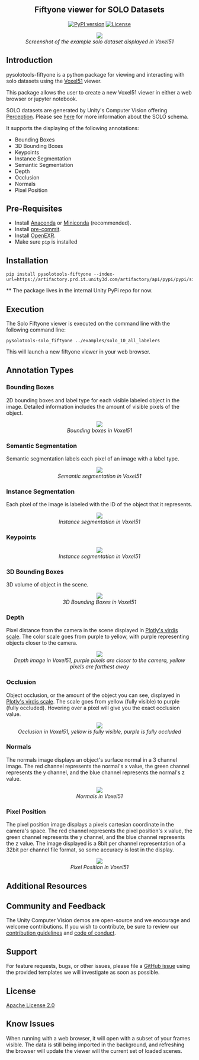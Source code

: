 <div align="center">
<p align="center">

**Fiftyone viewer for SOLO Datasets**
---
[![PyPI version](https://github.com/pytest-dev/pytest-cov/actions/workflows/test.yml/badge.svg)](https://github.com/Unity-Technologies/pysolotools/actions)
[![License](https://img.shields.io/badge/License-Apache%202.0-blue.svg)](LICENSE)
</p>
</div>

<p align="center">
<img src="docs/images/overview_51.png"/>
    <br><i>Screenshot of the example solo dataset displayed in Voxel51</i><br>
</p>

## Introduction

pysolotools-fiftyone is a python package for viewing and interacting with solo datasets using the [Voxel51](https://voxel51.com/) viewer.

This package allows the user to create a new Voxel51 viewer in either a web browser or jupyter notebook.

SOLO datasets are generated by Unity's Computer Vision offering [Perception](https://github.com/Unity-Technologies/perception). Please see [here](https://github.com/Unity-Technologies/perception/blob/main/com.unity.perception/com.unity.perception/Documentation~/Schema/SoloSchema.md) for more information about the SOLO schema.

It supports the displaying of the following annotations:
- Bounding Boxes
- 3D Bounding Boxes
- Keypoints
- Instance Segmentation
- Semantic Segmentation
- Depth
- Occlusion
- Normals
- Pixel Position

## Pre-Requisites
- Install [Anaconda](https://docs.anaconda.com/anaconda/install/) or [Miniconda](https://docs.conda.io/en/latest/miniconda.html) (recommended). 
- Install [pre-commit](https://pre-commit.com/).
- Install [OpenEXR](https://www.openexr.com/).
- Make sure `pip` is installed

## Installation

```shell
pip install pysolotools-fiftyone --index-url=https://artifactory.prd.it.unity3d.com/artifactory/api/pypi/pypi/simple
```

** The package lives in the internal Unity PyPi repo for now.

## Execution
The Solo Fiftyone viewer is executed on the command line with the following command line:
```shell
pysolotools-solo_fiftyone ../examples/solo_10_all_labelers
```

This will launch a new fiftyone viewer in your web browser.

## Annotation Types
### Bounding Boxes
2D bounding boxes and label type for each visible labeled object in the image. Detailed information includes the amount
of visible pixels of the object.
<p align="center">
<img src="docs/images/bb_51.png"/>
    <br><i>Bounding boxes in Voxel51</i><br>
</p>

### Semantic Segmentation
Semantic segmentation labels each pixel of an image with a label type.
<p align="center">
<img src="docs/images/semantic_51.png"/>
    <br><i>Semantic segmentation in Voxel51</i><br>
</p>

### Instance Segmentation
Each pixel of the image is labeled with the ID of the object that it represents.  
<p align="center">
<img src="docs/images/instance_51.png"/>
    <br><i>Instance segmentation in Voxel51</i><br>
</p>

### Keypoints

<p align="center">
<img src="docs/images/instance_51.png"/>
    <br><i>Instance segmentation in Voxel51</i><br>
</p>

### 3D Bounding Boxes
3D volume of object in the scene.
<p align="center">
<img src="docs/images/bb3d_51.png"/>
    <br><i>3D Bounding Boxes in Voxel51</i><br>
</p>

### Depth
Pixel distance from the camera in the scene displayed in [Plotly's virdis scale](https://plotly.com/python/builtin-colorscales/). The color scale goes from purple to 
yellow, with purple representing objects closer to the camera.
<p align="center">
<img src="docs/images/depth_51.png"/>
    <br><i>Depth image in Voxel51, purple pixels are closer to the camera, yellow pixels are farthest away</i><br>
</p>

### Occlusion
Object occlusion, or the amount of the object you can see, displayed in [Plotly's virdis scale](https://plotly.com/python/builtin-colorscales/). The scale goes from yellow (fully visible) to purple (fully occluded). 
Hovering over a pixel will give you the exact occlusion value.
<p align="center">
<img src="docs/images/occlusion_51.png"/>
    <br><i>Occlusion in Voxel51, yellow is fully visible, purple is fully occluded</i><br>
</p>

### Normals
The normals image displays an object's surface normal in a 3 channel image. The red channel represents the normal's x value,
the green channel represents the y channel, and the blue channel represents the normal's z value.
<p align="center">
<img src="docs/images/normals_51.png"/>
    <br><i>Normals in Voxel51</i><br>
</p>

### Pixel Position
The pixel position image displays a pixels cartesian coordinate in the camera's space. The red channel represents the pixel position's x value,
the green channel represents the y channel, and the blue channel represents the z value. The image displayed is a 8bit per channel representation
of a 32bit per channel file format, so some accuracy is lost in the display.
<p align="center">
<img src="docs/images/pixel_position_51.png"/>
    <br><i>Pixel Position in Voxel51</i><br>
</p>


## Additional Resources

## Community and Feedback

The Unity Computer Vision demos are open-source and we encourage and welcome contributions.
If you wish to contribute, be sure to review our [contribution guidelines](CONTRIBUTING.md)
and [code of conduct](CODE_OF_CONDUCT.md).

## Support

For feature requests, bugs, or other issues, please file a
[GitHub issue](https://github.com/Unity-Technologies/Unity-Vision-Hub/issues)
using the provided templates we will investigate as soon as possible.

## License
[Apache License 2.0](LICENSE)

## Know Issues
When running with a web browser, it will open with a subset of your frames visible.
The data is still being imported in the background, and refreshing the browser will
update the viewer will the current set of loaded scenes.
